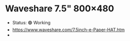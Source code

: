 # Waveshare 7.5" 800×480

- Status: 🟢 Working
- https://www.waveshare.com/7.5inch-e-Paper-HAT.htm
- 